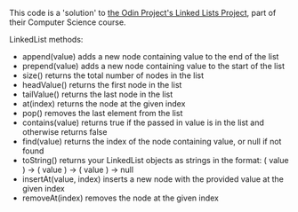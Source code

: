 This code is a 'solution' to [the Odin Project's Linked Lists Project](https://www.theodinproject.com/lessons/javascript-linked-lists), part of their Computer Science course.

LinkedList methods:
* append(value) adds a new node containing value to the end of the list
* prepend(value) adds a new node containing value to the start of the list
* size() returns the total number of nodes in the list
* headValue() returns the first node in the list
* tailValue() returns the last node in the list
* at(index) returns the node at the given index
* pop() removes the last element from the list
* contains(value) returns true if the passed in value is in the list and otherwise returns false
* find(value) returns the index of the node containing value, or null if not found
* toString() returns your LinkedList objects as strings in the format: ( value ) -> ( value ) -> ( value ) -> null
* insertAt(value, index) inserts a new node with the provided value at the given index
* removeAt(index) removes the node at the given index
